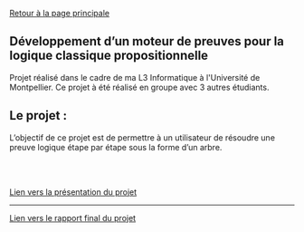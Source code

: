 [Retour à la page principale](https://andrequentin.github.io/)


## Développement d’un moteur de preuves pour la logique classique propositionnelle

Projet réalisé dans le cadre de ma L3 Informatique à l'Université de Montpellier. Ce projet à été réalisé en groupe avec 3 autres étudiants.

## Le projet :
L’objectif de ce projet est de permettre à un utilisateur de résoudre une preuve logique
étape par étape sous la forme d’un arbre.

<br><br>

[Lien vers la présentation du projet ](/pdf/PresentationLogique.pdf)

---

[Lien vers le rapport final du projet ](/pdf/RapportLogique.pdf)
